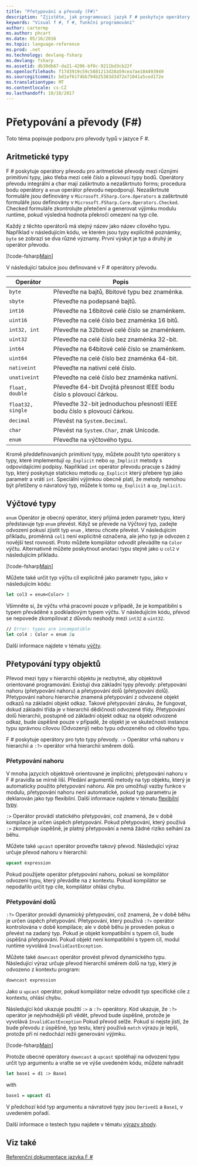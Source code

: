 ```yaml
---
title: "Přetypování a převody (F#)"
description: "Zjistěte, jak programovací jazyk F # poskytuje operátory převodu pro aritmetické převody mezi různými primitivní typy."
keywords: "Visual f #, f #, funkční programování"
author: cartermp
ms.author: phcart
ms.date: 05/16/2016
ms.topic: language-reference
ms.prod: .net
ms.technology: devlang-fsharp
ms.devlang: fsharp
ms.assetid: db30db67-da21-4206-bf0c-9211bd3cb22f
ms.openlocfilehash: f17d3919c59c5881213d28a59cea7ae184493949
ms.sourcegitcommit: bd1ef61f4bb794b25383d3d72e71041a5ced172e
ms.translationtype: MT
ms.contentlocale: cs-CZ
ms.lasthandoff: 10/18/2017
---
```

# <a name="casting-and-conversions-f"></a>Přetypování a převody (F#)

Toto téma popisuje podporu pro převody typů v jazyce F #.

## <a name="arithmetic-types"></a>Aritmetické typy
F # poskytuje operátory převodu pro aritmetické převody mezi různými primitivní typy, jako třeba mezi celé číslo a plovoucí typy bodů. Operátory převodu integrální a char mají zaškrtnuto a nezaškrtnuto forms; procedura bodu operátory a `enum` operátor převodu nepodporují. Nezaškrtnuté formuláře jsou definovány v `Microsoft.FSharp.Core.Operators` a zaškrtnuté formuláře jsou definovány v `Microsoft.FSharp.Core.Operators.Checked`. Checked formuláře zkontrolujte přetečení a generovat výjimku modulu runtime, pokud výsledná hodnota překročí omezení na typ cíle.

Každý z těchto operátorů má stejný název jako název cílového typu. Například v následujícím kódu, ve kterém jsou typy explicitně poznámky, `byte` se zobrazí se dva různé významy. První výskyt je typ a druhý je operátor převodu.

[!code-fsharp[Main](../../../samples/snippets/fsharp/lang-ref-2/snippet4401.fs)]

V následující tabulce jsou definované v F # operátory převodu.

|Operátor|Popis|
|--------|-----------|
|`byte`|Převeďte na bajtů, 8bitové typu bez znaménka.|
|`sbyte`|Převeďte na podepsané bajtů.|
|`int16`|Převeďte na 16bitové celé číslo se znaménkem.|
|`uint16`|Převeďte na celé číslo bez znaménka 16 bitů.|
|`int32, int`|Převeďte na 32bitové celé číslo se znaménkem.|
|`uint32`|Převeďte na celé číslo bez znaménka 32-bit.|
|`int64`|Převeďte na 64bitové celé číslo se znaménkem.|
|`uint64`|Převeďte na celé číslo bez znaménka 64-bit.|
|`nativeint`|Převeďte na nativní celé číslo.|
|`unativeint`|Převeďte na celé číslo bez znaménka nativní.|
|`float, double`|Převeďte 64-bit Dvojitá přesnost IEEE bodu číslo s plovoucí čárkou.|
|`float32, single`|Převeďte 32-bit jednoduchou přesností IEEE bodu číslo s plovoucí čárkou.|
|`decimal`|Převést na `System.Decimal`.|
|`char`|Převést na `System.Char`, znak Unicode.|
|`enum`|Převeďte na výčtového typu.|
Kromě předdefinovaných primitivní typy, můžete použít tyto operátory s typy, které implementují `op_Explicit` nebo `op_Implicit` metody s odpovídajícími podpisy. Například `int` operátor převodu pracuje s žádný typ, který poskytuje statickou metodu `op_Explicit` který přebere typ jako parametr a vrátí `int`. Speciální výjimkou obecně platí, že metody nemohou být přetíženy o návratový typ, můžete k tomu `op_Explicit` a `op_Implicit`.

## <a name="enumerated-types"></a>Výčtové typy
`enum` Operátor je obecný operátor, který přijímá jeden parametr typu, který představuje typ `enum` převést. Když se převede na Výčtový typ, zadejte odvození pokusí zjistit typ `enum` , kterou chcete převést. V následujícím příkladu, proměnná `col1` není explicitně označena, ale jeho typ je odvozen z novější test rovnosti. Proto můžete kompilátor odvodit převádíte na `Color` výčtu. Alternativně můžete poskytnout anotaci typu stejně jako u `col2` v následujícím příkladu.

[!code-fsharp[Main](../../../samples/snippets/fsharp/lang-ref-2/snippet4402.fs)]
    
Můžete také určit typ výčtu cíl explicitně jako parametr typu, jako v následujícím kódu:

```fsharp
let col3 = enum<Color> 3
```

Všimněte si, že výčtu vrhá pracovní pouze v případě, že je kompatibilní s typem převáděné s podkladovým typem výčtu. V následujícím kódu, převod se nepovede zkompilovat z důvodu neshody mezi `int32` a `uint32`.

```fsharp
// Error: types are incompatible
let col4 : Color = enum 2u
```

Další informace najdete v tématu [výčty](enumerations.md).

## <a name="casting-object-types"></a>Přetypování typy objektů
Převod mezi typy v hierarchii objektu je nezbytné, aby objektově orientované programování. Existují dva základní typy převody: přetypování nahoru (přetypování nahoru) a přetypování dolů (přetypování dolů). Přetypování nahoru hierarchie znamená přetypování z odvozené objekt odkazů na základní objekt odkaz. Takové přetypování záruku, že fungovat, dokud základní třída je v hierarchii dědičnosti odvozené třídy. Přetypování dolů hierarchii, postupně od základní objekt odkaz na objekt odvozené odkaz, bude úspěšné pouze v případě, že objekt je ve skutečnosti instance typu správnou cílovou (Odvozený) nebo typu odvozeného od cílového typu.

F # poskytuje operátory pro tyto typy převody. `:>` Operátor vrhá nahoru v hierarchii a `:?>` operátor vrhá hierarchií směrem dolů.

### <a name="upcasting"></a>Přetypování nahoru
V mnoha jazycích objektově orientované je implicitní; přetypování nahoru v F # pravidla se mírně liší. Předání argumentů metody na typ objektu, který je automaticky použito přetypování nahoru. Ale pro umožňují vazby funkce v modulu, přetypování nahoru není automatické, pokud typ parametru je deklarován jako typ flexibilní. Další informace najdete v tématu [flexibilní typy](flexible-Types.md).

`:>` Operátor provádí statického přetypování, což znamená, že v době kompilace je určen úspěch přetypování. Pokud přetypování, který používá `:>` zkompiluje úspěšně, je platný přetypování a nemá žádné riziko selhání za běhu.

Můžete také `upcast` operátor proveďte takový převod. Následující výraz určuje převod nahoru v hierarchii:

```fsharp
upcast expression
```

Pokud použijete operátor přetypování nahoru, pokusí se kompilátor odvození typu, který převádíte na z kontextu. Pokud kompilátor se nepodařilo určit typ cíle, kompilátor ohlásí chybu.

### <a name="downcasting"></a>Přetypování dolů
`:?>` Operátor provádí dynamický přetypování, což znamená, že v době běhu je určen úspěch přetypování. Přetypování, který používá `:?>` operátor kontrolována v době kompilace; ale v době běhu je proveden pokus o převést na zadaný typ. Pokud je objekt kompatibilní s typem cíl, bude úspěšná přetypování. Pokud objekt není kompatibilní s typem cíl, modul runtime vyvolává `InvalidCastException`.

Můžete také `downcast` operátor provést převod dynamického typu. Následující výraz určuje převod hierarchií směrem dolů na typ, který je odvozeno z kontextu program:

```fsharp
downcast expression
```

Jako u `upcast` operátor, pokud kompilátor nelze odvodit typ specifické cíle z kontextu, ohlásí chybu.

Následující kód ukazuje použití `:>` a `:?>` operátory. Kód ukazuje, že `:?>` operátor je nejvhodnější při vědět, převod bude úspěšné, protože je vyvolává `InvalidCastException` Pokud převod selže. Pokud si nejste jisti, že bude převodu z úspěšné, typ testu, který používá `match` výrazu je lepší, protože při ní nedochází režii generování výjimku.

[!code-fsharp[Main](../../../samples/snippets/fsharp/lang-ref-2/snippet4403.fs)]

Protože obecné operátory `downcast` a `upcast` spoléhají na odvození typu určit typ argumentu a vraťte se ve výše uvedeném kódu, můžete nahradit

```fsharp
let base1 = d1 :> Base1
```

with

```fsharp
base1 = upcast d1
```

V předchozí kód typ argumentu a návratové typy jsou `Derived1` a `Base1`, v uvedeném pořadí.

Další informace o testech typu najdete v tématu [výrazy shody](match-Expressions.md).

## <a name="see-also"></a>Viz také
[Referenční dokumentace jazyka F #](index.md)
